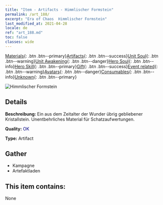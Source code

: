 ```yaml
---
title: "Item - Artifacts - Himmlischer Formstein"
permalink: /art_188/
excerpt: "Era of Chaos  Himmlischer Formstein"
last_modified_at: 2021-04-28
locale: de
ref: "art_188.md"
toc: false
classes: wide
---
```

 [Materials](/ItemsDE/){: .btn .btn--primary}[Artifacts](/ItemsDE/Artifacts/){: .btn .btn--success}[Unit Soul](/ItemsDE/UnitSoul/){: .btn .btn--warning}[Unit Awakening](/ItemsDE/UnitAwakening/){: .btn .btn--danger}[Hero Soul](/ItemsDE/HeroSoul/){: .btn .btn--info}[Hero Skill](/ItemsDE/HeroSkill/){: .btn .btn--primary}[Gift](/ItemsDE/Gift/){: .btn .btn--success}[Event related](/ItemsDE/Events/){: .btn .btn--warning}[Avatars](/ItemsDE/Avatars/){: .btn .btn--danger}[Consumables](/ItemsDE/Consumables/){: .btn .btn--info}[Unknown](/ItemsDE/Unknown/){: .btn .btn--primary}

 ![Himmlischer Formstein](/images/t/artifact_41001.png)

## Details
 **Beschreibung:** Ein aus dem Zeitalter der Wunder übrig gebliebener Kristallstein. Unentbehrliches Material für Schatzaufwertungen.

 **Quality:** <span style="color: #000080">OK</span>

 **Type:** Artifact

## Gather

*    Kampagne 
*    Artefaktladen 

## This item contains:

  None

